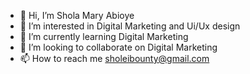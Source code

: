 - 👋 Hi, I’m Shola Mary Abioye 
- 👀 I’m interested in Digital Marketing and Ui/Ux design 
- 🌱 I’m currently learning Digital Marketing 
- 💞️ I’m looking to collaborate on Digital Marketing
- 📫 How to reach me sholeibounty@gmail.com

<!---
titbabe/Shola Mary Abioye is a ✨ special ✨ repository because its `README.md` (this file) appears on your GitHub profile.
You can click the Preview link to take a look at your changes.
--->
